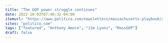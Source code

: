 ```yaml
---
title: "The GOP power struggle continues"
date: 2022-10-03T07:40:32-04:00
itemurl: "https://www.politico.com/newsletters/massachusetts-playbook/2022/10/03/the-gop-power-struggle-continues-00059965"
sites: "politico.com"
tags: ["featured", "Anthony Amore", "Jim Lyons", "MassGOP"]
draft: false
---
```


